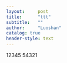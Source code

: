 ```yaml
---
layout:     post
title:      "ttt"
subtitle:   ""
author:     "Luoshan"
catalog: true
header-style: text
---
```


12345
54321
